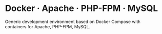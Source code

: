 # Docker · Apache · PHP-FPM · MySQL
Generic development environment based on Docker Compose with containers for Apache, PHP-FPM, MySQL.
